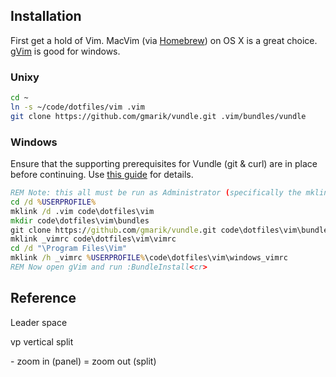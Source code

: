 ## Installation

First get a hold of Vim. MacVim (via [Homebrew](http://mxcl.github.com/homebrew/)) on OS X is a great choice. [gVim](http://www.vim.org/download.php#pc) is good for windows.

### Unixy

``` bash
cd ~
ln -s ~/code/dotfiles/vim .vim
git clone https://github.com/gmarik/vundle.git .vim/bundles/vundle
```

### Windows

Ensure that the supporting prerequisites for Vundle (git & curl) are in place
before continuing. Use [this guide](https://github.com/gmarik/vundle/wiki/Vundle-for-Windows) for details.

``` cmd
REM Note: this all must be run as Administrator (specifically the mklink)
cd /d %USERPROFILE%
mklink /d .vim code\dotfiles\vim
mkdir code\dotfiles\vim\bundles
git clone https://github.com/gmarik/vundle.git code\dotfiles\vim\bundles\vundle
mklink _vimrc code\dotfiles\vim\vimrc
cd /d "\Program Files\Vim"
mklink /h _vimrc %USERPROFILE%\code\dotfiles\vim\windows_vimrc
REM Now open gVim and run :BundleInstall<cr>
```

## Reference

Leader space

<leader>vp           vertical split
<leader> 

<leader>-            zoom in (panel)
<leader>=            zoom out (split)


